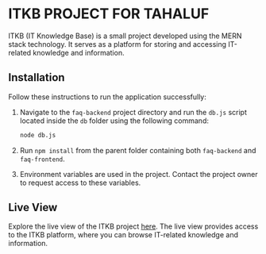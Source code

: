 # ITKB PROJECT FOR TAHALUF

ITKB (IT Knowledge Base) is a small project developed using the MERN stack technology. It serves as a platform for storing and accessing IT-related knowledge and information.

## Installation

Follow these instructions to run the application successfully:

1. Navigate to the `faq-backend` project directory and run the `db.js` script located inside the `db` folder using the following command:

    ```bash
    node db.js
    ```

2. Run `npm install` from the parent folder containing both `faq-backend` and `faq-frontend`.

3. Environment variables are used in the project. Contact the project owner to request access to these variables.

## Live View

Explore the live view of the ITKB project [here](https://itkb-frontend.vercel.app/). The live view provides access to the ITKB platform, where you can browse IT-related knowledge and information.

